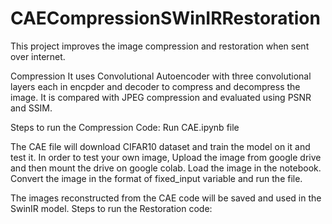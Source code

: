 # CAECompressionSWinIRRestoration
This project improves the image compression and restoration when sent over internet.

Compression
It uses Convolutional Autoencoder with three convolutional layers each in encpder and decoder to compress and decompress the image.
It is compared with JPEG compression and evaluated using PSNR and SSIM.

Steps to run the Compression Code:
Run CAE.ipynb file

The CAE file will download CIFAR10 dataset and train the model on it and test it.
In order to test your own image, Upload the image from google drive and then mount the drive on google colab.
Load the image in the notebook. Convert the image in the format of fixed_input variable and run the file.

The images reconstructed from the CAE code will be saved and used in the SwinIR model.
Steps to run the Restoration code:

